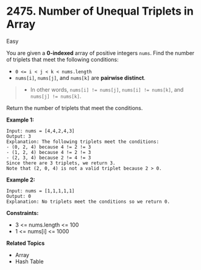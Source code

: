 # 2475. Number of Unequal Triplets in Array

Easy

You are given a **0-indexed** array of positive integers `nums`. Find the number of triplets     that meet the following conditions:

- `0 <= i < j < k < nums.length`
- `nums[i]`, `nums[j]`, and `nums[k]` are **pairwise distinct**.
>- In other words, `nums[i] != nums[j]`, `nums[i] != nums[k]`, and `nums[j] != nums[k]`.

Return the number of triplets that meet the conditions.

 

**Example 1:**
```
Input: nums = [4,4,2,4,3]
Output: 3
Explanation: The following triplets meet the conditions:
- (0, 2, 4) because 4 != 2 != 3
- (1, 2, 4) because 4 != 2 != 3
- (2, 3, 4) because 2 != 4 != 3
Since there are 3 triplets, we return 3.
Note that (2, 0, 4) is not a valid triplet because 2 > 0.
```
**Example 2:**
```
Input: nums = [1,1,1,1,1]
Output: 0
Explanation: No triplets meet the conditions so we return 0.
``` 

**Constraints:**

+ 3 <= nums.length <= 100
+ 1 <= nums[i] <= 1000

**Related Topics**
- Array
- Hash Table
